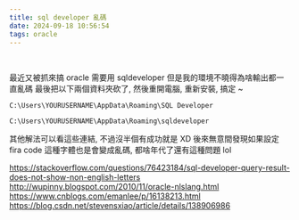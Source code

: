 ```yaml
---
title: sql developer 亂碼
date: 2024-09-18 10:56:54
tags: oracle
---
```

&nbsp;
<!-- more -->

最近又被抓來搞 oracle 需要用 sqldeveloper 但是我的環境不曉得為啥輸出都一直亂碼
最後把以下兩個資料夾砍了, 然後重開電腦, 重新安裝, 搞定 ~

`C:\Users\YOURUSERNAME\AppData\Roaming\SQL Developer`

`C:\Users\YOURUSERNAME\AppData\Roaming\sqldeveloper`

其他解法可以看這些連結, 不過沒半個有成功就是 XD
後來無意間發現如果設定 fira code 這種字體也是會變成亂碼, 都啥年代了還有這種問題 lol

https://stackoverflow.com/questions/76423184/sql-developer-query-result-does-not-show-non-english-letters
http://wupinny.blogspot.com/2010/11/oracle-nlslang.html
https://www.cnblogs.com/emanlee/p/16138213.html
https://blog.csdn.net/stevensxiao/article/details/138906986
